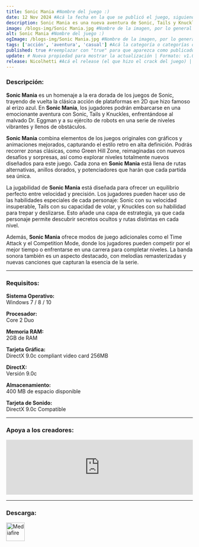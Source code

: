```yaml
---
title: Sonic Mania #Nombre del juego :)
date: 12 Nov 2024 #Acá la fecha en la que se publicó el juego, siguiendo este formato: Dia "30", Mes "Oct", Año "2024" = como debe quedar: 30 Oct 2024
description: Sonic Mania es una nueva aventura de Sonic, Tails y Knuckles con Jefes finales únicos, gloriosos escenarios en 2D y el clásico modo de juego de la saga. #Acá una mini descripción del juego
image: /blogs-img/Sonic Mania.jpg #Nombre de la imagen, por lo general es exactamente el mismo nombre que el juego excluyendo lo ":" (Dos puntos)
alt: Sonic Mania #Nombre del juego :)
ogImage: /blogs-img/Sonic Mania.jpg #Nombre de la imagen, por lo general es exactamente el mismo nombre que el juego excluyendo lo ":" (Dos puntos)
tags: ['acción', 'aventura', 'casual'] #Acá la categoría o categorías del juego, si es más de una se coloca en este formato: ['categoría1', 'categoría2']
published: true #reemplazar con "true" para que aparezca como publicado
update: # Nueva propiedad para mostrar la actualización | Formato: v1.0.0
release: Nicolhetti #Acá el release (el que hizo el crack del juego) | Formato: Nicolhetti
---
```


<!--En VSCode seleccionando una palabra, por ejemplo: "Sonic Mania" y apretando Ctrl+F2 se seleccionan todas las palabras iguales-->

### Descripción:
**Sonic Mania** es un homenaje a la era dorada de los juegos de Sonic, trayendo de vuelta la clásica acción de plataformas en 2D que hizo famoso al erizo azul. En **Sonic Mania**, los jugadores podrán embarcarse en una emocionante aventura con Sonic, Tails y Knuckles, enfrentándose al malvado Dr. Eggman y a su ejército de robots en una serie de niveles vibrantes y llenos de obstáculos.

**Sonic Mania** combina elementos de los juegos originales con gráficos y animaciones mejorados, capturando el estilo retro en alta definición. Podrás recorrer zonas clásicas, como Green Hill Zone, reimaginadas con nuevos desafíos y sorpresas, así como explorar niveles totalmente nuevos diseñados para este juego. Cada zona en **Sonic Mania** está llena de rutas alternativas, anillos dorados, y potenciadores que harán que cada partida sea única.

La jugabilidad de **Sonic Mania** está diseñada para ofrecer un equilibrio perfecto entre velocidad y precisión. Los jugadores pueden hacer uso de las habilidades especiales de cada personaje: Sonic con su velocidad insuperable, Tails con su capacidad de volar, y Knuckles con su habilidad para trepar y deslizarse. Esto añade una capa de estrategia, ya que cada personaje permite descubrir secretos ocultos y rutas distintas en cada nivel.

Además, **Sonic Mania** ofrece modos de juego adicionales como el Time Attack y el Competition Mode, donde los jugadores pueden competir por el mejor tiempo o enfrentarse en una carrera para completar niveles. La banda sonora también es un aspecto destacado, con melodías remasterizadas y nuevas canciones que capturan la esencia de la serie.

<!--Prompt para Chat-GPT: Hazme una descripción para el juego "Sonic Mania" y cada que menciones "Sonic Mania" ponlo en negrita -->

---

### Requisitos:
**Sistema Operativo:**  
Windows 7 / 8 / 10

**Procesador:**  
Core 2 Duo

**Memoria RAM:**  
2GB de RAM

**Tarjeta Gráfica:**  
DirectX 9.0c compliant video card 256MB

**DirectX:**  
Versión 9.0c

**Almacenamiento:**  
400 MB de espacio disponible

**Tarjeta de Sonido:**  
DirectX 9.0c Compatible

<!--Si falta o sobra un requisito se quita o se agrega manteniendo el mismo formato-->

---

### Apoya a los creadores:
<iframe src="https://store.steampowered.com/widget/584400/" frameborder="0" style="background-color: transparent; width: 100% !important; aspect-ratio: 646 / 190;"></iframe>

<!--Reemplazar los numeros (AppID) del juego (en este caso 2668510) por el numero (AppID) correspondiente con el juego a publicar-->
<!--El AppID se encuentra en la URL del Juego en Steam-->

---

### Descarga:

[<img src="https://gist.github.com/cxmeel/0dbc95191f239b631c3874f4ccf114e2/raw/download.svg" alt="Mediafire" height="50" />](https://www.mediafire.com/file/bf0vprole59s7xb/Sonic_Mania.zip/file)

<!-- # se debe reemplazar por el link de descarga-->

<!--NOMBRE-DEL-SERVICIO se debe reemplazar por el servicio donde está subido el juego-->